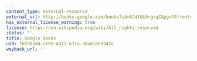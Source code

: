 ```yaml
---
content_type: external-resource
external_url: http://books.google.com/books?id=AJdfQL0rgrgC&pg=PAfrontcover
has_external_license_warning: true
license: https://en.wikipedia.org/wiki/All_rights_reserved
status: ''
title: Google Books
uid: 76fd83d4-ce55-4313-b71a-30a81ebd942c
wayback_url: ''
---
```

